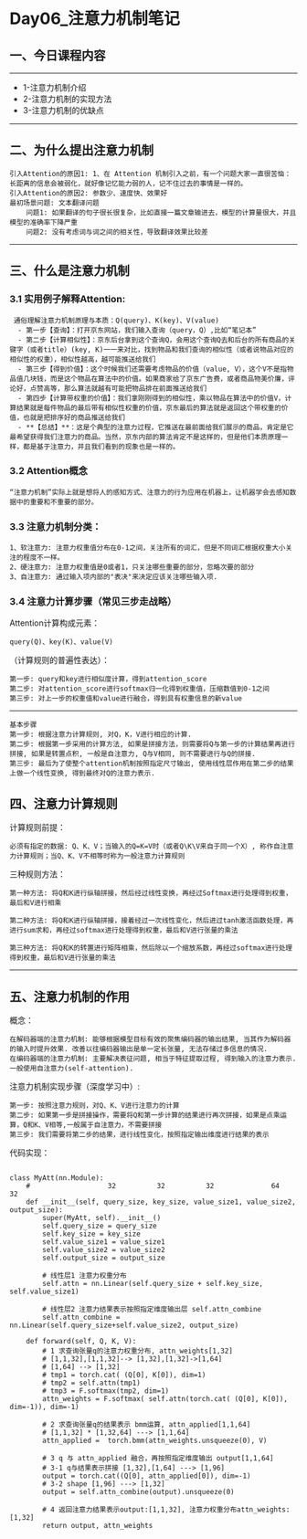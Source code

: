 # Day06_注意力机制笔记

## 一、今日课程内容

------

- 1-注意力机制介绍
- 2-注意力机制的实现方法
- 3-注意力机制的优缺点

------

## 二、为什么提出注意力机制

```properties
引入Attention的原因1: 1、在 Attention 机制引入之前，有一个问题大家一直很苦恼：长距离的信息会被弱化，就好像记忆能力弱的人，记不住过去的事情是一样的。
引入Attention的原因2: 参数少、速度快、效果好
最初场景问题: 文本翻译问题
	问题1: 如果翻译的句子很长很复杂，比如直接一篇文章输进去，模型的计算量很大，并且模型的准确率下降严重
	问题2: 没有考虑词与词之间的相关性，导致翻译效果比较差
```

------

## 三、什么是注意力机制

### 3.1 实用例子解释Attention:

```properties
 通俗理解注意力机制原理与本质：Q(query)、K(key)、V(value)
  - 第一步【查询】：打开京东网站，我们输入查询（query，Q）,比如“笔记本”
  - 第二步【计算相似性】：京东后台拿到这个查询Q，会用这个查询Q去和后台的所有商品的关键字（或者title）(key, K)一一来对比，找到物品和我们查询的相似性（或者说物品对应的相似性的权重），相似性越高，越可能推送给我们
  - 第三步【得到价值】：这个时候我们还需要考虑物品的价值（value, V），这个V不是指物品值几块钱，而是这个物品在算法中的价值。如果商家给了京东广告费，或者商品物美价廉，评论好，点赞高等，那么算法就越有可能把物品排在前面推送给我们
  - 第四步【计算带权重的价值】：我们拿刚刚得到的相似性，乘以物品在算法中的价值V，计算结果就是每件物品的最后带有相似性权重的价值，京东最后的算法就是返回这个带权重的价值，也就是把排序好的商品推送给我们
  - **【总结】**：这是个典型的注意力过程，它推送在最前面给我们展示的商品，肯定是它最希望获得我们注意力的商品。当然，京东内部的算法肯定不是这样的，但是他们本质原理一样，都是基于注意力，并且我们看到的现象也是一样的。 
```

### 3.2 Attention概念

```properties
“注意力机制”实际上就是想将人的感知方式、注意力的行为应用在机器上，让机器学会去感知数据中的重要和不重要的部分。
```

### 3.3 注意力机制分类：

```properties
1、软注意力: 注意力权重值分布在0-1之间，关注所有的词汇，但是不同词汇根据权重大小关注的程度不一样。
2、硬注意力: 注意力权重值是0或者1，只关注哪些重要的部分，忽略次要的部分
3、自注意力: 通过输入项内部的"表决"来决定应该关注哪些输入项.
```

### 3.4 注意力计算步骤（常见三步走战略）

Attention计算构成元素：

```properties
query(Q)、key(K)、value(V)
```

（计算规则的普遍性表达）：

```properties
第一步: query和key进行相似度计算，得到attention_score
第二步: 对attention_score进行softmax归一化得到权重值，压缩数值到0-1之间
第三步: 对上一步的权重值和value进行融合，得到具有权重信息的新value
```

------

```properties
基本步骤
第一步: 根据注意力计算规则, 对Q，K，V进行相应的计算.
第二步: 根据第一步采用的计算方法, 如果是拼接方法，则需要将Q与第一步的计算结果再进行拼接, 如果是转置点积, 一般是自注意力, Q与V相同, 则不需要进行与Q的拼接.
第三步: 最后为了使整个attention机制按照指定尺寸输出, 使用线性层作用在第二步的结果上做一个线性变换, 得到最终对Q的注意力表示.
```

## 四、注意力计算规则

计算规则前提：

```properties
必须有指定的数据: Q、K、V；当输入的Q=K=V时（或者Q\K\V来自于同一个X）, 称作自注意力计算规则；当Q、K、V不相等时称为一般注意力计算规则
```

三种规则方法：

```properties
第一种方法: 将Q和K进行纵轴拼接，然后经过线性变换，再经过Softmax进行处理得到权重，最后和V进行相乘
```

```properties
第二种方法: 将Q和K进行纵轴拼接，接着经过一次线性变化，然后进过tanh激活函数处理，再进行sum求和，再经过softmax进行处理得到权重，最后和V进行张量的乘法
```

```properties
第三种方法: 将Q和K的转置进行矩阵相乘，然后除以一个缩放系数，再经过softmax进行处理得到权重，最后和V进行张量的乘法
```

------

## 五、注意力机制的作用

概念：

```properties
在解码器端的注意力机制: 能够根据模型目标有效的聚焦编码器的输出结果, 当其作为解码器的输入时提升效果. 改善以往编码器输出是单一定长张量, 无法存储过多信息的情况.
在编码器端的注意力机制: 主要解决表征问题, 相当于特征提取过程, 得到输入的注意力表示. 一般使用自注意力(self-attention).
```

注意力机制实现步骤（深度学习中）:

```properties
第一步: 按照注意力规则，对Q、K、V进行注意力的计算
第二步: 如果第一步是拼接操作，需要将Q和第一步计算的结果进行再次拼接，如果是点乘运算，Q和K、V相等,一般属于自注意力，不需要拼接
第三步: 我们需要将第二步的结果，进行线性变化，按照指定输出维度进行结果的表示
```

代码实现：

```properties

class MyAtt(nn.Module):
    #                   32          32          32              64      32
    def __init__(self, query_size, key_size, value_size1, value_size2, output_size):
        super(MyAtt, self).__init__()
        self.query_size = query_size
        self.key_size = key_size
        self.value_size1 = value_size1
        self.value_size2 = value_size2
        self.output_size = output_size

        # 线性层1 注意力权重分布
        self.attn = nn.Linear(self.query_size + self.key_size, self.value_size1)

        # 线性层2 注意力结果表示按照指定维度输出层 self.attn_combine
        self.attn_combine = nn.Linear(self.query_size+self.value_size2, output_size)

    def forward(self, Q, K, V):
        # 1 求查询张量q的注意力权重分布, attn_weights[1,32]
        # [1,1,32],[1,1,32]--> [1,32],[1,32]->[1,64]
        # [1,64] --> [1,32]
        # tmp1 = torch.cat( (Q[0], K[0]), dim=1)
        # tmp2 = self.attn(tmp1)
        # tmp3 = F.softmax(tmp2, dim=1)
        attn_weights = F.softmax( self.attn(torch.cat( (Q[0], K[0]), dim=-1)), dim=-1)

        # 2 求查询张量q的结果表示 bmm运算, attn_applied[1,1,64]
        # [1,1,32] * [1,32,64] ---> [1,1,64]
        attn_applied =  torch.bmm(attn_weights.unsqueeze(0), V)

        # 3 q 与 attn_applied 融合，再按照指定维度输出 output[1,1,64]
        # 3-1 q与结果表示拼接 [1,32],[1,64] ---> [1,96]
        output = torch.cat((Q[0], attn_applied[0]), dim=-1)
        # 3-2 shape [1,96] ---> [1,32]
        output = self.attn_combine(output).unsqueeze(0)

        # 4 返回注意力结果表示output:[1,1,32], 注意力权重分布attn_weights:[1,32]
        return output, attn_weights
```



